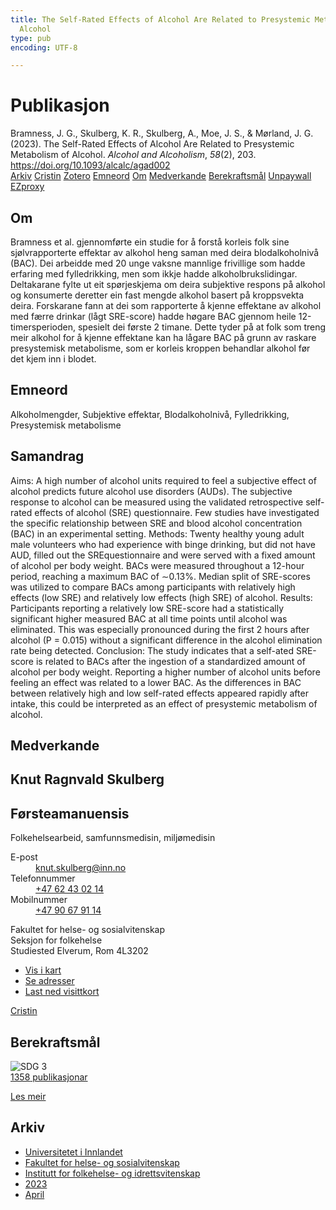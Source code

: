 ```yaml
---
title: The Self-Rated Effects of Alcohol Are Related to Presystemic Metabolism of
  Alcohol
type: pub
encoding: UTF-8

---
```

<h1>Publikasjon</h1>
<article id="csl-bib-container-6A6WGS7R" class="csl-bib-container">
  <div class="csl-bib-body"> <div class="csl-entry">Bramness, J. G., Skulberg, K. R., Skulberg, A., Moe, J. S., &#38; Mørland, J. G. (2023). The Self-Rated Effects of Alcohol Are Related to Presystemic Metabolism of Alcohol. <i>Alcohol and Alcoholism</i>, <i>58</i>(2), 203. <a href="https://doi.org/10.1093/alcalc/agad002">https://doi.org/10.1093/alcalc/agad002</a></div> </div>
  <div class="csl-bib-buttons">
    <a href="#taxonomy-article-6A6WGS7R" alt="archive" class="csl-bib-button">Arkiv</a>
    <a href="https://app.cristin.no/results/show.jsf?id=2140549" alt="Cristin" class="csl-bib-button">Cristin</a>
    <a href="http://zotero.org/groups/5881554/items/6A6WGS7R" alt="Zotero" class="csl-bib-button">Zotero</a>
    <a href="#keywords-article-6A6WGS7R" alt="keywords" class="csl-bib-button">Emneord</a>
    <a href="#about-article-6A6WGS7R" alt="about_pub" class="csl-bib-button">Om</a>
    <a href="#contributors-article-6A6WGS7R" alt="contributors" class="csl-bib-button">Medverkande</a>
    <a href="#sdg-article-6A6WGS7R" alt="sdg" class="csl-bib-button">Berekraftsmål</a>
    <a href="https://academic.oup.com/alcalc/article-pdf/58/2/203/49498694/agad002.pdf" alt="Unpaywall" class="csl-bib-button">Unpaywall</a>
    <a href="https://academic.oup.com/alcalc/article-pdf/58/2/203/49498694/agad002.pdf" alt="EZproxy" class="csl-bib-button">EZproxy</a>
  </div>
  <div id="csl-bib-meta-container-6A6WGS7R"></div>
</article>
<div id="csl-bib-meta-6A6WGS7R" class="csl-bib-meta">
  <article id="about-article-6A6WGS7R" class="about_pub-article">
    <h1>Om</h1>
    Bramness et al. gjennomførte ein studie for å forstå korleis folk sine sjølvrapporterte effektar av alkohol heng saman med deira blodalkoholnivå (BAC). Dei arbeidde med 20 unge vaksne mannlige frivillige som hadde erfaring med fylledrikking, men som ikkje hadde alkoholbrukslidingar. Deltakarane fylte ut eit spørjeskjema om deira subjektive respons på alkohol og konsumerte deretter ein fast mengde alkohol basert på kroppsvekta deira. Forskarane fann at dei som rapporterte å kjenne effektane av alkohol med færre drinkar (lågt SRE-score) hadde høgare BAC gjennom heile 12-timersperioden, spesielt dei første 2 timane. Dette tyder på at folk som treng meir alkohol for å kjenne effektane kan ha lågare BAC på grunn av raskare presystemisk metabolisme, som er korleis kroppen behandlar alkohol før det kjem inn i blodet.
  </article>
  <article id="keywords-article-6A6WGS7R" class="keywords-article">
    <h1>Emneord</h1>
    Alkoholmengder, Subjektive effektar, Blodalkoholnivå, Fylledrikking, Presystemisk metabolisme
  </article>
  <article id="abstract-article-6A6WGS7R" class="abstract-article">
    <h1>Samandrag</h1>
    Aims: A high number of alcohol units required to feel a subjective effect of alcohol predicts future alcohol use disorders (AUDs). The subjective 
response to alcohol can be measured using the validated retrospective self-rated effects of alcohol (SRE) questionnaire. Few studies have 
investigated the specific relationship between SRE and blood alcohol concentration (BAC) in an experimental setting. 
Methods: Twenty healthy young adult male volunteers who had experience with binge drinking, but did not have AUD, filled out the SREquestionnaire and were served with a fixed amount of alcohol per body weight. BACs were measured throughout a 12-hour period, reaching a 
maximum BAC of ∼0.13%. Median split of SRE-scores was utilized to compare BACs among participants with relatively high effects (low SRE) 
and relatively low effects (high SRE) of alcohol. 
Results: Participants reporting a relatively low SRE-score had a statistically significant higher measured BAC at all time points until alcohol 
was eliminated. This was especially pronounced during the first 2 hours after alcohol (P = 0.015) without a significant difference in the alcohol 
elimination rate being detected. 
Conclusion: The study indicates that a self-ated SRE-score is related to BACs after the ingestion of a standardized amount of alcohol per body 
weight. Reporting a higher number of alcohol units before feeling an effect was related to a lower BAC. As the differences in BAC between 
relatively high and low self-rated effects appeared rapidly after intake, this could be interpreted as an effect of presystemic metabolism of 
alcohol.
  </article>
  <article id="contributors-article-6A6WGS7R" class="contributors-article">
    <h1>Medverkande</h1>
    <div class="personas"> <div class="vrtx-hinn-person-card"> <div class="photo"> <i class="lar la-user-circle missing-person"></i> </div> <div class="info"> <hgroup><h1>Knut Ragnvald Skulberg</h1> <h2>Førsteamanuensis</h2> <p>Folkehelsearbeid, samfunnsmedisin, miljømedisin </p> </hgroup><dl> <dt>E-post</dt> <dd> <a href="mailto:knut.skulberg@inn.no">knut.skulberg@inn.no</a> </dd> <dt>Telefonnummer</dt> <dd><a href="tel:+4762430214"> +47 62 43 02 14 </a></dd> <dt>Mobilnummer</dt> <dd><a href="tel:+4790679114"> +47 90 67 91 14 </a></dd> </dl> <p> Fakultet for helse- og sosialvitenskap<br> Seksjon for folkehelse<br> Studiested Elverum, Rom 4L3202 </p> <ul class="vrtx-hinn-links"> <li><a href="https://www.google.com/maps?q=60.88177,11.53669">Vis i kart</a></li> <li><a href="https://www.inn.no/finn-en-ansatt/knut-skulberg.html#vrtx-hinn-addresses">Se adresser</a></li> <li><a href="https://www.inn.no/finn-en-ansatt/knut-skulberg.html?vrtx=vcf">Last ned visittkort</a></li> </ul> </div> </div> <a href="https://app.cristin.no/persons/show.jsf?id=9616" alt="Cristin URL" class="personas-cristin">Cristin</a> </div>
  </article>
  <article id="sdg-article-6A6WGS7R" class="sdg-article">
    <h1>Berekraftsmål</h1>
    <div class="sdg-container"><div id="sdg3" class="sdg">
        <img src="{{< params subfolder >}}images/sdg/sdg03_nn.png" class="image" alt="SDG 3">
        <div class="sdg-overlay">
          <a href="/nn/archive/?key=?sdg=3#archive" class="sdg-publication-count"><span>1358</span> publikasjonar</a>
          <p><a href="https://fn.no/om-fn/fns-baerekraftsmaal/god-helse-og-livskvalitet?lang=nno-NO" class="sdg-read-more">Les meir</a></p>
        </div>
      </div></div>
  </article>
  <article id="taxonomy-article-6A6WGS7R" class="taxonomy-article">
    <h1>Arkiv</h1>
    <ul>
      <li>
        <a href="/nn/archive/?key=3DCRN523">Universitetet i Innlandet</a>
      </li>
      <li>
        <a href="/nn/archive/?key=IDKFS3MX">Fakultet for helse- og sosialvitenskap</a>
      </li>
      <li>
        <a href="/nn/archive/?key=FJXE3Z8X">Institutt for folkehelse- og idrettsvitenskap</a>
      </li>
      <li>
        <a href="/nn/archive/?key=5HKEZMYN">2023</a>
      </li>
      <li>
        <a href="/nn/archive/?key=MF84FCAN">April</a>
      </li>
    </ul>
  </article>
</div>
